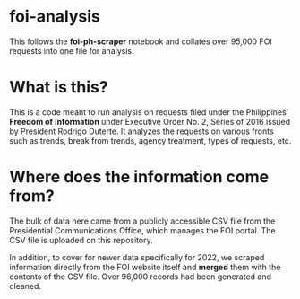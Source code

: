 # foi-analysis

This follows the **foi-ph-scraper** notebook and collates over 95,000 FOI requests into one file for analysis.

# What is this?

This is a code meant to run analysis on requests filed under the Philippines' **Freedom of Information** under Executive Order No. 2, Series of 2016 issued by
President Rodrigo Duterte. It analyzes the requests on various fronts such as trends, break from trends, agency treatment, types of requests, etc.

# Where does the information come from?

The bulk of data here came from a publicly accessible CSV file from the Presidential Communications Office, which manages the FOI portal. The CSV file is uploaded 
on this repository.

In addition, to cover for newer data specifically for 2022, we scraped information directly from the FOI website itself and **merged** them with the contents of
the CSV file. Over 96,000 records had been generated and cleaned. 
